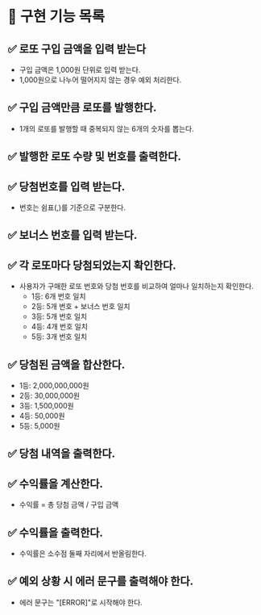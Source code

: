 # 🚀 구현 기능 목록

## ✅ 로또 구입 금액을 입력 받는다
- 구입 금액은 1,000원 단위로 입력 받는다.
- 1,000원으로 나누어 떨어지지 않는 경우 예외 처리한다.

## ✅ 구입 금액만큼 로또를 발행한다.
- 1개의 로또를 발행할 때 중복되지 않는 6개의 숫자를 뽑는다.

## ✅ 발행한 로또 수량 및 번호를 출력한다.

## ✅ 당첨번호를 입력 받는다.
- 번호는 쉼표(,)를 기준으로 구분한다.

## ✅ 보너스 번호를 입력 받는다.

## ✅ 각 로또마다 당첨되었는지 확인한다.
- 사용자가 구매한 로또 번호와 당첨 번호를 비교하여 얼마나 일치하는지 확인한다.
    - 1등: 6개 번호 일치
    - 2등: 5개 번호 + 보너스 번호 일치
    - 3등: 5개 번호 일치
    - 4등: 4개 번호 일치
    - 5등: 3개 번호 일치

## ✅ 당첨된 금액을 합산한다.
- 1등: 2,000,000,000원
- 2등: 30,000,000원
- 3등: 1,500,000원
- 4등: 50,000원
- 5등: 5,000원

## ✅ 당첨 내역을 출력한다.

## ✅ 수익률을 계산한다.
- 수익률 = 총 당첨 금액 / 구입 금액

## ✅ 수익률을 출력한다.
- 수익률은 소수점 둘째 자리에서 반올림한다.

## ✅ 예외 상황 시 에러 문구를 출력해야 한다.
- 에러 문구는 "[ERROR]"로 시작해야 한다.
